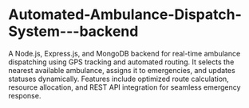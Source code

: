 # Automated-Ambulance-Dispatch-System---backend
A Node.js, Express.js, and MongoDB backend for real-time ambulance dispatching using GPS tracking and automated routing. It selects the nearest available ambulance, assigns it to emergencies, and updates statuses dynamically. Features include optimized route calculation, resource allocation, and REST API integration for seamless emergency response.
